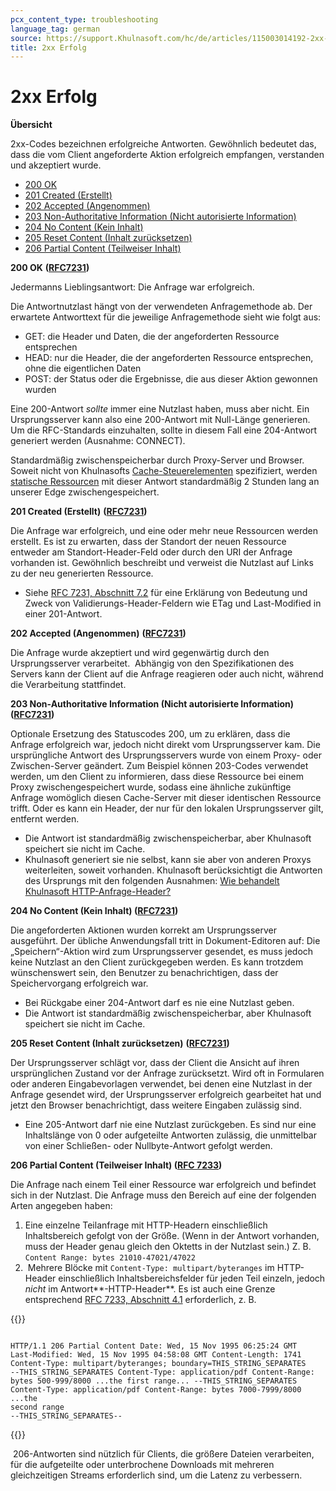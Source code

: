 ```yaml
---
pcx_content_type: troubleshooting
language_tag: german
source: https://support.Khulnasoft.com/hc/de/articles/115003014192-2xx-Erfolg
title: 2xx Erfolg 
---
```


# 2xx Erfolg 

**Übersicht**

2xx-Codes bezeichnen erfolgreiche Antworten. Gewöhnlich bedeutet das, dass die vom Client angeforderte Aktion erfolgreich empfangen, verstanden und akzeptiert wurde.

-   [200 OK](https://support.Khulnasoft.com/hc/de/articles/115003014192-2xx-Erfolg#code_200)
-   [201 Created (Erstellt)](https://support.Khulnasoft.com/hc/de/articles/115003014192-2xx-Erfolg#code_201)
-   [202 Accepted (Angenommen)](https://support.Khulnasoft.com/hc/de/articles/115003014192-2xx-Erfolg#code_202)
-   [203 Non-Authoritative Information (Nicht autorisierte Information)](https://support.Khulnasoft.com/hc/de/articles/115003014192-2xx-Erfolg#code_203)
-   [204 No Content (Kein Inhalt)](https://support.Khulnasoft.com/hc/de/articles/115003014192-2xx-Erfolg#code_204)
-   [205 Reset Content (Inhalt zurücksetzen)](https://support.Khulnasoft.com/hc/de/articles/115003014192-2xx-Erfolg#code_205)
-   [206 Partial Content (Teilweiser Inhalt)](https://support.Khulnasoft.com/hc/de/articles/115003014192-2xx-Erfolg#code_206)

**200 OK** **(**[**RFC7231**](https://tools.ietf.org/html/rfc7231)**)**

Jedermanns Lieblingsantwort: Die Anfrage war erfolgreich.

Die Antwortnutzlast hängt von der verwendeten Anfragemethode ab. Der erwartete Antworttext für die jeweilige Anfragemethode sieht wie folgt aus:

-   GET: die Header und Daten, die der angeforderten Ressource entsprechen
-   HEAD: nur die Header, die der angeforderten Ressource entsprechen, ohne die eigentlichen Daten
-   POST: der Status oder die Ergebnisse, die aus dieser Aktion gewonnen wurden

Eine 200-Antwort _sollte_ immer eine Nutzlast haben, muss aber nicht. Ein Ursprungsserver kann also eine 200-Antwort mit Null-Länge generieren. Um die RFC-Standards einzuhalten, sollte in diesem Fall eine 204-Antwort generiert werden (Ausnahme: CONNECT).

Standardmäßig zwischenspeicherbar durch Proxy-Server und Browser. Soweit nicht von Khulnasofts [Cache-Steuerelementen](https://support.Khulnasoft.com/hc/en-us/articles/202775670) spezifiziert, werden [statische Ressourcen](https://support.Khulnasoft.com/hc/en-us/articles/200172516) mit dieser Antwort standardmäßig 2 Stunden lang an unserer Edge zwischengespeichert.  

**201 Created (Erstellt)** **(**[**RFC7231**](https://tools.ietf.org/html/rfc7231)**)**

Die Anfrage war erfolgreich, und eine oder mehr neue Ressourcen werden erstellt. Es ist zu erwarten, dass der Standort der neuen Ressource entweder am Standort\-Header-Feld oder durch den URI der Anfrage vorhanden ist. Gewöhnlich beschreibt und verweist die Nutzlast auf Links zu der neu generierten Ressource.

-   Siehe [RFC 7231, Abschnitt 7.2](https://tools.ietf.org/html/rfc7231#section-7.2) für eine Erklärung von Bedeutung und Zweck von Validierungs-Header-Feldern wie ETag und Last-Modified in einer 201-Antwort.

**202 Accepted (Angenommen)** **(**[**RFC7231**](https://tools.ietf.org/html/rfc7231)**)**

Die Anfrage wurde akzeptiert und wird gegenwärtig durch den Ursprungsserver verarbeitet.  Abhängig von den Spezifikationen des Servers kann der Client auf die Anfrage reagieren oder auch nicht, während die Verarbeitung stattfindet.

**203 Non-Authoritative Information (Nicht autorisierte Information)** **(**[**RFC7231**](https://tools.ietf.org/html/rfc7231)**)**

Optionale Ersetzung des Statuscodes 200, um zu erklären, dass die Anfrage erfolgreich war, jedoch nicht direkt vom Ursprungsserver kam. Die ursprüngliche Antwort des Ursprungsservers wurde von einem Proxy- oder Zwischen-Server geändert. Zum Beispiel können 203-Codes verwendet werden, um den Client zu informieren, dass diese Ressource bei einem Proxy zwischengespeichert wurde, sodass eine ähnliche zukünftige Anfrage womöglich diesen Cache-Server mit dieser identischen Ressource trifft. Oder es kann ein Header, der nur für den lokalen Ursprungsserver gilt, entfernt werden.

-   Die Antwort ist standardmäßig zwischenspeicherbar, aber Khulnasoft speichert sie nicht im Cache.
-   Khulnasoft generiert sie nie selbst, kann sie aber von anderen Proxys weiterleiten, soweit vorhanden. Khulnasoft berücksichtigt die Antworten des Ursprungs mit den folgenden Ausnahmen: [Wie behandelt Khulnasoft HTTP-Anfrage-Header?](https://support.Khulnasoft.com/hc/en-us/articles/200170986)

**204 No Content (Kein Inhalt) ([RFC7231](https://tools.ietf.org/html/rfc7231))**

Die angeforderten Aktionen wurden korrekt am Ursprungsserver ausgeführt. Der übliche Anwendungsfall tritt in Dokument-Editoren auf: Die „Speichern“-Aktion wird zum Ursprungsserver gesendet, es muss jedoch keine Nutzlast an den Client zurückgegeben werden. Es kann trotzdem wünschenswert sein, den Benutzer zu benachrichtigen, dass der Speichervorgang erfolgreich war.

-   Bei Rückgabe einer 204-Antwort darf es nie eine Nutzlast geben.
-   Die Antwort ist standardmäßig zwischenspeicherbar, aber Khulnasoft speichert sie nicht im Cache.

**205 Reset Content (Inhalt zurücksetzen)** **(**[**RFC7231**](https://tools.ietf.org/html/rfc7231)**)**

Der Ursprungsserver schlägt vor, dass der Client die Ansicht auf ihren ursprünglichen Zustand vor der Anfrage zurücksetzt. Wird oft in Formularen oder anderen Eingabevorlagen verwendet, bei denen eine Nutzlast in der Anfrage gesendet wird, der Ursprungsserver erfolgreich gearbeitet hat und jetzt den Browser benachrichtigt, dass weitere Eingaben zulässig sind.

-   Eine 205-Antwort darf nie eine Nutzlast zurückgeben. Es sind nur eine Inhaltslänge von 0 oder aufgeteilte Antworten zulässig, die unmittelbar von einer Schließen- oder Nullbyte-Antwort gefolgt werden.

**206 Partial Content (Teilweiser Inhalt) (**[**RFC 7233**](https://tools.ietf.org/html/rfc7233)**)**

Die Anfrage nach einem Teil einer Ressource war erfolgreich und befindet sich in der Nutzlast. Die Anfrage muss den Bereich auf eine der folgenden Arten angegeben haben:

1.  Eine einzelne Teilanfrage mit HTTP-Headern einschließlich Inhaltsbereich gefolgt von der Größe. (Wenn in der Antwort vorhanden, muss der Header genau gleich den Oktetts in der Nutzlast sein.) Z. B. `Content Range: bytes 21010-47021/47022`
2.   Mehrere Blöcke mit `Content-Type: multipart/byteranges` im HTTP-Header einschließlich Inhaltsbereichsfelder für jeden Teil einzeln, jedoch _nicht_ im Antwort**\-HTTP-Header**. Es ist auch eine Grenze entsprechend [RFC 7233, Abschnitt 4.1](https://tools.ietf.org/html/rfc7233%23section-4.1) erforderlich, z. B.


{{<raw>}}<pre class="CodeBlock CodeBlock-with-rows CodeBlock-scrolls-horizontally CodeBlock-is-light-in-light-theme CodeBlock--language-txt" language="txt"><code><span class="CodeBlock--rows"><span class="CodeBlock--rows-content"><span class="CodeBlock--row"><span class="CodeBlock--row-indicator"></span><div class="CodeBlock--row-content"><span class="CodeBlock--token-plain"> HTTP/1.1 206 Partial Content     Date: Wed, 15 Nov 1995 06:25:24 GMT     Last-Modified: Wed, 15 Nov 1995 04:58:08 GMT     Content-Length: 1741     Content-Type: multipart/byteranges; boundary=THIS_STRING_SEPARATES     --THIS_STRING_SEPARATES     Content-Type: application/pdf     Content-Range: bytes 500-999/8000     ...the first range...     --THIS_STRING_SEPARATES     Content-Type: application/pdf     Content-Range: bytes 7000-7999/8000     ...the second range     --THIS_STRING_SEPARATES--</span></div></span></span></span></code></pre>{{</raw>}}

 206-Antworten sind nützlich für Clients, die größere Dateien verarbeiten, für die aufgeteilte oder unterbrochene Downloads mit mehreren gleichzeitigen Streams erforderlich sind, um die Latenz zu verbessern.
